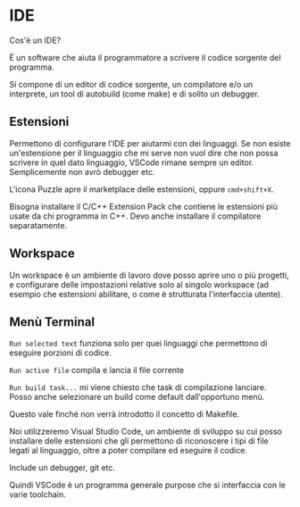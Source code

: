 # IDE

Cos'è un IDE?

È un software che aiuta il programmatore a scrivere il codice sorgente del programma.

Si compone di un editor di codice sorgente, un compilatore e/o un interprete, un tool di autobuild
(come make) e di solito un debugger.

## Estensioni

Permettono di configurare l'IDE per aiutarmi con dei linguaggi. Se non esiste un'estensione
per il linguaggio che mi serve non vuol dire che non possa scrivere in quel dato linguaggio,
VSCode rimane sempre un editor. Semplicemente non avrò debugger etc.

L'icona Puzzle apre il marketplace delle estensioni, oppure `cmd+shift+X`.

Bisogna installare il C/C++ Extension Pack che contiene le estensioni più usate da chi programma in C++.
Devo anche installare il compilatore separatamente.

## Workspace

Un workspace è un ambiente di lavoro dove posso aprire uno o più progetti, e configurare delle impostazioni
relative solo al singolo workspace (ad esempio che estensioni abilitare, o come è strutturata l'interfaccia
utente).

## Menù Terminal

`Run selected text` funziona solo per quei linguaggi che permettono di eseguire porzioni di codice.

`Run active file` compila e lancia il file corrente

`Run build task...` mi viene chiesto che task di compilazione lanciare. Posso anche selezionare un build come
default dall'opportuno menù.

Questo vale finché non verrà introdotto il concetto di Makefile.

Noi utilizzeremo Visual Studio Code, un ambiente di sviluppo su cui posso installare
delle estensioni che gli permettono di riconoscere i tipi di file legati al linguaggio,
oltre a poter compilare ed eseguire il codice.

Include un debugger, git etc.

Quindi VSCode è un programma generale purpose che si interfaccia con le varie toolchain.
